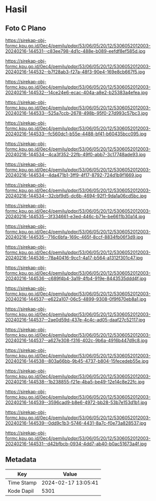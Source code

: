 # Hasil

## Foto C Plano

https://sirekap-obj-formc.kpu.go.id/0ec4/pemilu/pdpr/53/06/05/20/12/5306052012003-20240216-144531--c83ee798-4d1c-488e-b089-eefdf8ef585d.jpg

https://sirekap-obj-formc.kpu.go.id/0ec4/pemilu/pdpr/53/06/05/20/12/5306052012003-20240216-144532--b7f28ab3-f27a-48f3-90e4-169e8cb667f5.jpg

https://sirekap-obj-formc.kpu.go.id/0ec4/pemilu/pdpr/53/06/05/20/12/5306052012003-20240216-144532--14ce24e6-ecac-404a-a8e2-b25383a4efea.jpg

https://sirekap-obj-formc.kpu.go.id/0ec4/pemilu/pdpr/53/06/05/20/12/5306052012003-20240216-144533--525a7ccb-2678-498b-95f0-27d993c57bc3.jpg

https://sirekap-obj-formc.kpu.go.id/0ec4/pemilu/pdpr/53/06/05/20/12/5306052012003-20240216-144533--fc560dc1-b55e-4488-bf41-b60435bcc095.jpg

https://sirekap-obj-formc.kpu.go.id/0ec4/pemilu/pdpr/53/06/05/20/12/5306052012003-20240216-144534--4ca3f352-22fb-49f0-abb7-3c17748ade93.jpg

https://sirekap-obj-formc.kpu.go.id/0ec4/pemilu/pdpr/53/06/05/20/12/5306052012003-20240216-144534--4da471b1-3ff9-4f17-8792-724d1b9f1669.jpg

https://sirekap-obj-formc.kpu.go.id/0ec4/pemilu/pdpr/53/06/05/20/12/5306052012003-20240216-144534--32cbf9d5-dc6b-4694-92f1-9da1a06cd5bc.jpg

https://sirekap-obj-formc.kpu.go.id/0ec4/pemilu/pdpr/53/06/05/20/12/5306052012003-20240216-144535--3f334661-e3ed-446c-b71e-be6611b30a14.jpg

https://sirekap-obj-formc.kpu.go.id/0ec4/pemilu/pdpr/53/06/05/20/12/5306052012003-20240216-144535--716c6bfa-169c-465f-8ccf-8834fb06f3d9.jpg

https://sirekap-obj-formc.kpu.go.id/0ec4/pemilu/pdpr/53/06/05/20/12/5306052012003-20240216-144536--78a40416-9cc1-4a17-b564-a1312f301c47.jpg

https://sirekap-obj-formc.kpu.go.id/0ec4/pemilu/pdpr/53/06/05/20/12/5306052012003-20240216-144536--c689f4b4-3a19-4fb4-919e-8443535ddd4f.jpg

https://sirekap-obj-formc.kpu.go.id/0ec4/pemilu/pdpr/53/06/05/20/12/5306052012003-20240216-144537--e622a107-06c5-4899-9308-0f9f670eb8a1.jpg

https://sirekap-obj-formc.kpu.go.id/0ec4/pemilu/pdpr/53/06/05/20/12/5306052012003-20240216-144537--2ae0d59d-437e-4c4c-ad05-daaf27c52117.jpg

https://sirekap-obj-formc.kpu.go.id/0ec4/pemilu/pdpr/53/06/05/20/12/5306052012003-20240216-144537--a627e308-f316-402c-9b6a-4916b447d9c8.jpg

https://sirekap-obj-formc.kpu.go.id/0ec4/pemilu/pdpr/53/06/05/20/12/5306052012003-20240216-144538--803a66bb-9b45-4737-b804-15fecedeb55e.jpg

https://sirekap-obj-formc.kpu.go.id/0ec4/pemilu/pdpr/53/06/05/20/12/5306052012003-20240216-144538--1b238855-f21e-4ba5-be49-12e14c8e22fc.jpg

https://sirekap-obj-formc.kpu.go.id/0ec4/pemilu/pdpr/53/06/05/20/12/5306052012003-20240216-144539--3596cad9-b8e6-4972-bb28-53b7e153d1b1.jpg

https://sirekap-obj-formc.kpu.go.id/0ec4/pemilu/pdpr/53/06/05/20/12/5306052012003-20240216-144539--0dd9c1b3-5746-4431-8a7c-f0e73a828537.jpg

https://sirekap-obj-formc.kpu.go.id/0ec4/pemilu/pdpr/53/06/05/20/12/5306052012003-20240216-144531--d42bfbcb-0934-4dd7-ab40-b0ac51673a4f.jpg


## Metadata

| Key        | Value               |
| ---------- | ------------------- |
| Time Stamp | 2024-02-17 13:05:41 |
| Kode Dapil | 5301                |



